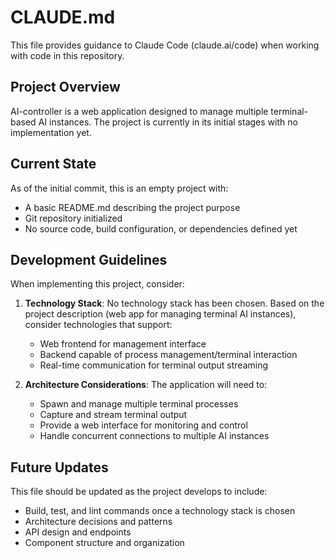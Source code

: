 # CLAUDE.md

This file provides guidance to Claude Code (claude.ai/code) when working with code in this repository.

## Project Overview

AI-controller is a web application designed to manage multiple terminal-based AI instances. The project is currently in its initial stages with no implementation yet.

## Current State

As of the initial commit, this is an empty project with:
- A basic README.md describing the project purpose
- Git repository initialized
- No source code, build configuration, or dependencies defined yet

## Development Guidelines

When implementing this project, consider:

1. **Technology Stack**: No technology stack has been chosen. Based on the project description (web app for managing terminal AI instances), consider technologies that support:
   - Web frontend for management interface
   - Backend capable of process management/terminal interaction
   - Real-time communication for terminal output streaming

2. **Architecture Considerations**: The application will need to:
   - Spawn and manage multiple terminal processes
   - Capture and stream terminal output
   - Provide a web interface for monitoring and control
   - Handle concurrent connections to multiple AI instances

## Future Updates

This file should be updated as the project develops to include:
- Build, test, and lint commands once a technology stack is chosen
- Architecture decisions and patterns
- API design and endpoints
- Component structure and organization